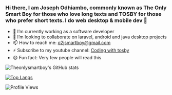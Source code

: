 ### Hi there, I am Joseph Odhiambo, commonly known as The Only Smart Boy for those who love long texts and TOSBY for those who prefer short texts. I do web desktop & mobile dev 👋


- 🔭 I’m currently working as a software developer
- 👯 I’m looking to collaborate on laravel, android and java desktop projects
- 📫 How to reach me: o2jsmartboy@gmail.com
- ⚡ Subscribe to my youtube channel: [Coding with tosby](https://www.youtube.com/channel/UCFgi-pD18iRLBzYB--dadRg)
- 😄 Fun fact: Very few people will read this

![Theonlysmartboy's GitHub stats](https://github-readme-stats.vercel.app/api?username=Theonlysmartboy&theme=dracula&include_all_commits=true&count_private=true&hide_border=true)

[![Top Langs](https://github-readme-stats.vercel.app/api/top-langs/?username=Theonlysmartboy&layout=compact&theme=dracula&count_private=true&hide_border=true&langs_count=6&include_all_commits=true&hide=blade)](https://github.com/anuraghazra/github-readme-stats)

![Profile Views](https://komarev.com/ghpvc/?username=Theonlysmartboy&label=Profile%20views&color=0e75b6&style=flat)
